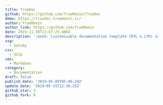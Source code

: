 ```yaml
---
title: TrueDoc
github: https://github.com/TrueMoein/TrueDoc
demo: https://truedoc.truemoein.ir/
author: TrueMoein
author_link: https://github.com/TrueMoein
date: 2023-11-30T13:57:23.486Z
description: ':book: Customisable documentation template (RTL & LTR) support'
ssg:
  - Gatsby
css:
  - SCSS
cms:
  - Markdown
category:
  - Documentation
draft: false
publish_date: '2019-05-09T05:06:29Z'
update_date: '2019-05-31T12:36:25Z'
github_star: 3
github_fork: 0
---
```

